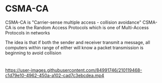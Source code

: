 # CSMA-CA
CSMA-CA is "Carrier-sense multiple access - collision avoidance"
CSMA-CA is one the Random Access Protocols which is one of Multi-Access Protocols in networks

The idea is that if both the sender and receiver transmit a message, all computers within range of either will know a packet transmission is beginning to avoid collision


#
https://user-images.githubusercontent.com/84991746/210119468-c1d79e10-4962-450a-a102-cad7c3ebcdea.mp4

